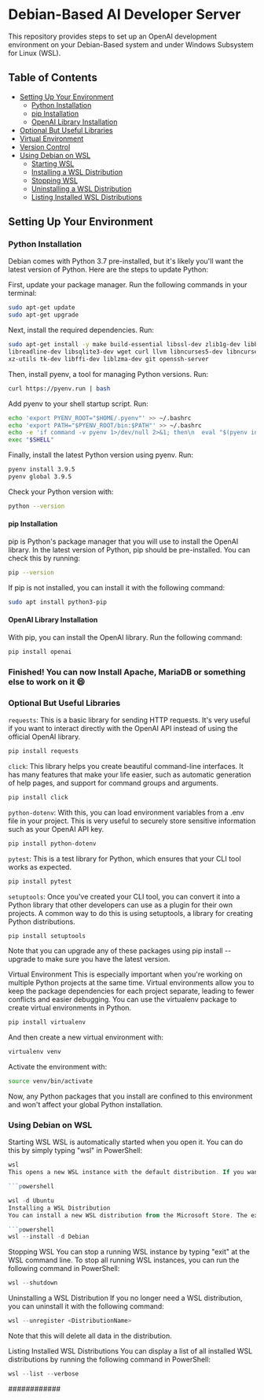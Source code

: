 # Debian-Based AI Developer Server
This repository provides steps to set up an OpenAI development environment on your Debian-Based system and under Windows Subsystem for Linux (WSL).
## Table of Contents

- [Setting Up Your Environment](#setting-up-your-environment)
  - [Python Installation](#python-installation)
  - [pip Installation](#pip-installation)
  - [OpenAI Library Installation](#openai-library-installation)
- [Optional But Useful Libraries](#optional-but-useful-libraries)
- [Virtual Environment](#virtual-environment)
- [Version Control](#version-control)
- [Using Debian on WSL](#using-debian-on-wsl)
  - [Starting WSL](#starting-wsl)
  - [Installing a WSL Distribution](#installing-a-wsl-distribution)
  - [Stopping WSL](#stopping-wsl)
  - [Uninstalling a WSL Distribution](#uninstalling-a-wsl-distribution)
  - [Listing Installed WSL Distributions](#listing-installed-wsl-distributions)


## Setting Up Your Environment
### Python Installation
Debian comes with Python 3.7 pre-installed, but it's likely you'll want the latest version of Python. Here are the steps to update Python:

First, update your package manager. Run the following commands in your terminal:
```bash
sudo apt-get update
sudo apt-get upgrade
```
Next, install the required dependencies. Run:
```bash
sudo apt-get install -y make build-essential libssl-dev zlib1g-dev libbz2-dev \
libreadline-dev libsqlite3-dev wget curl llvm libncurses5-dev libncursesw5-dev \
xz-utils tk-dev libffi-dev liblzma-dev git openssh-server
```
Then, install pyenv, a tool for managing Python versions. Run:
```bash
curl https://pyenv.run | bash
```
Add pyenv to your shell startup script. Run:
```bash
echo 'export PYENV_ROOT="$HOME/.pyenv"' >> ~/.bashrc
echo 'export PATH="$PYENV_ROOT/bin:$PATH"' >> ~/.bashrc
echo -e 'if command -v pyenv 1>/dev/null 2>&1; then\n  eval "$(pyenv init -)"\nfi' >> ~/.bashrc
exec "$SHELL"
```

Finally, install the latest Python version using pyenv. Run:
```bash
pyenv install 3.9.5
pyenv global 3.9.5
```
Check your Python version with:
```bash
python --version
```
#### pip Installation
pip is Python's package manager that you will use to install the OpenAI library. In the latest version of Python, pip should be pre-installed. You can check this by running:
```bash
pip --version
```
If pip is not installed, you can install it with the following command:
```bash
sudo apt install python3-pip
```
#### OpenAI Library Installation
With pip, you can install the OpenAI library. Run the following command:
```bash
pip install openai
```
### Finished!  You can now Install Apache, MariaDB or something else to work on it :smile:

### Optional But Useful Libraries

`requests`: This is a basic library for sending HTTP requests. It's very useful if you want to interact directly with the OpenAI API instead of using the official OpenAI library.
```bash
pip install requests
```
`click`: This library helps you create beautiful command-line interfaces. It has many features that make your life easier, such as automatic generation of help pages, and support for command groups and arguments.
```bash
pip install click
```
`python-dotenv`: With this, you can load environment variables from a .env file in your project. This is very useful to securely store sensitive information such as your OpenAI API key.
```bash
pip install python-dotenv
```
`pytest`: This is a test library for Python, which ensures that your CLI tool works as expected.
```bash
pip install pytest
```
`setuptools`: Once you've created your CLI tool, you can convert it into a Python library that other developers can use as a plugin for their own projects. A common way to do this is using setuptools, a library for creating Python distributions.
```bash
pip install setuptools
```
Note that you can upgrade any of these packages using pip install --upgrade <packagename> to make sure you have the latest version.

Virtual Environment
This is especially important when you're working on multiple Python projects at the same time. Virtual environments allow you to keep the package dependencies for each project separate, leading to fewer conflicts and easier debugging. You can use the virtualenv package to create virtual environments in Python.

```bash
pip install virtualenv
```
And then create a new virtual environment with:

```bash
virtualenv venv
```
Activate the environment with:

```bash
source venv/bin/activate
```
Now, any Python packages that you install are confined to this environment and won't affect your global Python installation.

### Using Debian on WSL
Starting WSL
WSL is automatically started when you open it. You can do this by simply typing "wsl" in PowerShell:

```powershell
wsl
This opens a new WSL instance with the default distribution. If you want to start a specific distribution, you can provide its name as an argument, e.g.,:

```powershell

wsl -d Ubuntu
Installing a WSL Distribution
You can install a new WSL distribution from the Microsoft Store. The exact command depends on the specific distribution you want to install. For example, to install Ubuntu 20.04, you could run:

```powershell
wsl --install -d Debian
```
Stopping WSL
You can stop a running WSL instance by typing "exit" at the WSL command line. To stop all running WSL instances, you can run the following command in PowerShell:

```powershell
wsl --shutdown
```
Uninstalling a WSL Distribution
If you no longer need a WSL distribution, you can uninstall it with the following command:

```powershell
wsl --unregister <DistributionName>
```
  Note that this will delete all data in the distribution.

Listing Installed WSL Distributions
You can display a list of all installed WSL distributions by running the following command in PowerShell:

```powershell
wsl --list --verbose
```




















############









